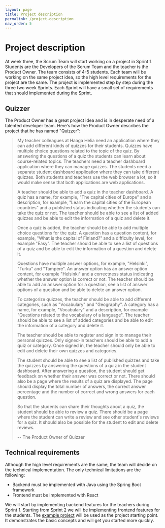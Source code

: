 ```yaml
---
layout: page
title: Project description
permalink: /project-description
nav_order: 5
---
```


# Project description

At week three, the Scrum Team will start working on a project in Sprint 1. Students are the Developers of the Scrum Team and the teacher is the Product Owner. The team consists of 4-5 students. Each team will be working on the same project idea, so the high level requirements for the project are the same. The project is implemented step by step during the three two week Sprints. Each Sprint will have a small set of requirements that should implemented during the Sprint.

## Quizzer

The Product Owner has a great project idea and is in desperate need of a talented developer team. Here's how the Product Owner describes the project that he has named "Quizzer":

> My teacher colleagues at Haaga Helia need an application where they can add different kinds of quizzes for their students. Quizzes have multiple choice questions related to the topic of the quiz. By answering the questions of a quiz the students can learn about course-related topics. The teachers need a teacher dashboard application where they can manage quizzes. The students need a separate student dashboard application where they can take different quizzes. Both students and teachers use the web browser a lot, so it would make sense that both applications are web applications.
>
> A teacher should be able to add a quiz in the teacher dashboard. A quiz has a name, for example, "The capital cities of Europe" and a description, for example, "Learn the capital cities of the European countries" and a published status indicating whether the students can take the quiz or not. The teacher should be able to see a list of added quizzes and be able to edit the information of a quiz and delete it.
>
> Once a quiz is added, the teacher should be able to add multiple choice questions for the quiz. A question has a question content, for example, "What is the capital of Finland?" and a difficulty level, for example "Easy". The teacher should be able to see a list of questions of a quiz and be able to edit the information of a question and delete it.
>
> Questions have multiple answer options, for example, "Helsinki", "Turku" and "Tampere". An answer option has an answer option content, for example "Helsinki" and a correctness status indicating whether the answer option is correct or not. The teacher should be able to add an answer option for a question, see a list of answer options of a question and be able to delete an answer option.
>
> To categorize quizzes, the teacher should be able to add different categories, such as "Vocabulary" and "Geography". A category has a name, for example, "Vocabulary" and a description, for example "Questions related to the vocabulary of a language". The teacher should be able to see a list of added categories and be able to edit the information of a category and delete it.
>
> The teacher should be able to register and sign in to manage their personal quizzes. Only signed-in teachers should be able to add a quiz or category. Once signed in, the teacher should only be able to edit and delete their own quizzes and categories.
>
> The student should be able to see a list of published quizzes and take the quizzes by answering the questions of a quiz in the student dashboard. After answering a question, the student should get feedback on whether their answer was correct or not. There should also be a page where the results of a quiz are displayed. The page should display the total number of answers, the correct answer percentage and the number of correct and wrong answers for each question.
>
> So that the students can share their thoughts about a quiz, the student should be able to review a quiz. There should be a page where the student can write a review and see other student's reviews for a quiz. It should also be possible for the student to edit and delete reviews.
>
> -- The Product Owner of Quizzer

## Technical requirements

Although the high level requirements are the same, the team will decide on the technical implementation. The only technical limitations are the following:

- Backend must be implemented with Java using the Spring Boot framework
- Frontend must be implemented with React

We will start by implementing backend features for the teachers during [Sprint 1](/sprint-1). Starting from [Sprint 2](/sprint-2) we will be implementing frontend features for the students. The [example project]({{site.example_project_link}}) will be used as the project starting point. It demonstrates the basic concepts and will get you started more quickly.
